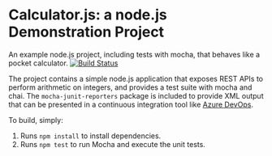 Calculator.js: a node.js Demonstration Project
==============================================
An example node.js project, including tests with mocha, that behaves like
a pocket calculator.
[![Build Status](https://dev.azure.com/lunitanyc1/Integrating%20External%20Source%20Control%20with%20Azure%20Pipelines/_apis/build/status/LunaNYC.calculator?branchName=refs%2Fpull%2F1%2Fmerge)](https://dev.azure.com/lunitanyc1/Integrating%20External%20Source%20Control%20with%20Azure%20Pipelines/_build/latest?definitionId=2&branchName=refs%2Fpull%2F1%2Fmerge)

The project contains a simple node.js application that exposes REST APIs
to perform arithmetic on integers, and provides a test suite with mocha
and chai.  The `mocha-junit-reporters` package is included to provide XML
output that can be presented in a continuous integration tool like
[Azure DevOps](https://azure.com/devops).

To build, simply:

1. Runs `npm install` to install dependencies.
2. Runs `npm test` to run Mocha and execute the unit tests.

